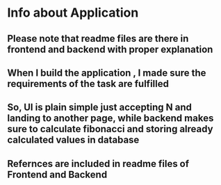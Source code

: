 

# Info about Application
## Please note that readme files are there in frontend and backend with proper explanation
## When I build the application , I made sure the requirements of the task are fulfilled
## So, UI is plain simple just accepting N and landing to another page, while backend makes sure to calculate fibonacci and storing already calculated values in database

## Refernces are included in readme files of Frontend and Backend
